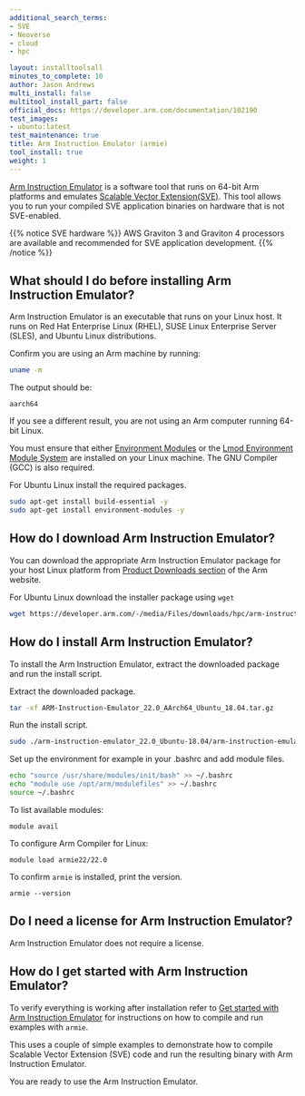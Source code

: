 ```yaml
---
additional_search_terms:
- SVE
- Neoverse
- cloud
- hpc

layout: installtoolsall
minutes_to_complete: 10
author: Jason Andrews
multi_install: false
multitool_install_part: false
official_docs: https://developer.arm.com/documentation/102190
test_images:
- ubuntu:latest
test_maintenance: true
title: Arm Instruction Emulator (armie)
tool_install: true
weight: 1
---
```

[Arm Instruction Emulator](https://developer.arm.com/Tools%20and%20Software/Arm%20Instruction%20Emulator) is a software tool that runs on 64-bit Arm platforms and emulates [Scalable Vector Extension(SVE)](https://developer.arm.com/documentation/102476/latest/instructions). This tool allows you to run your compiled SVE application binaries on hardware that is not SVE-enabled.

{{% notice SVE hardware %}}
AWS Graviton 3 and Graviton 4 processors are available and recommended for SVE application development.
{{% /notice %}}

## What should I do before installing Arm Instruction Emulator?

Arm Instruction Emulator is an executable that runs on your Linux host. It runs on Red Hat Enterprise Linux (RHEL), SUSE Linux Enterprise Server (SLES), and Ubuntu Linux distributions.

Confirm you are using an Arm machine by running:

```bash
uname -m
```
The output should be:
```output
aarch64
```
If you see a different result, you are not using an Arm computer running 64-bit Linux.

You must ensure that either [Environment Modules](https://modules.readthedocs.io/en/latest/index.html) or the [Lmod Environment Module System](https://lmod.readthedocs.io/en/latest/) are installed on your Linux machine. The GNU Compiler (GCC) is also required.

For Ubuntu Linux install the required packages.

```bash
sudo apt-get install build-essential -y
sudo apt-get install environment-modules -y
```

## How do I download Arm Instruction Emulator?

You can download the appropriate Arm Instruction Emulator package for your host Linux platform from [Product Downloads section](https://developer.arm.com/downloads/-/arm-instruction-emulator) of the Arm website.

For Ubuntu Linux download the installer package using `wget`

```bash
wget https://developer.arm.com/-/media/Files/downloads/hpc/arm-instruction-emulator/22-0/ARM-Instruction-Emulator_22.0_AArch64_Ubuntu_18.04.tar.gz
```

## How do I install Arm Instruction Emulator?

To install the Arm Instruction Emulator, extract the downloaded package and run the install script.

Extract the downloaded package.

```bash
tar -xf ARM-Instruction-Emulator_22.0_AArch64_Ubuntu_18.04.tar.gz
```

Run the install script.

```bash
sudo ./arm-instruction-emulator_22.0_Ubuntu-18.04/arm-instruction-emulator_22.0_Ubuntu-18.04.sh -a
```

Set up the environment for example in your .bashrc and add module files.

```bash
echo "source /usr/share/modules/init/bash" >> ~/.bashrc
echo "module use /opt/arm/modulefiles" >> ~/.bashrc
source ~/.bashrc
```

To list available modules:

```console
module avail
```

To configure Arm Compiler for Linux:

```console
module load armie22/22.0
```

To confirm `armie` is installed, print the version.

```console
armie --version
```

## Do I need a license for Arm Instruction Emulator?

Arm Instruction Emulator does not require a license.

## How do I get started with Arm Instruction Emulator?

To verify everything is working after installation refer to [Get started with Arm Instruction Emulator](https://developer.arm.com/documentation/102190/latest/Get-started/Get-started-with-Arm-Instruction-Emulator) for instructions on how to compile and run examples with `armie`.

This uses a couple of simple examples to demonstrate how to compile Scalable Vector Extension (SVE) code and run the resulting binary with Arm Instruction Emulator.

You are ready to use the Arm Instruction Emulator.
